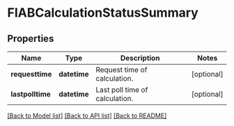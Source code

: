 # FIABCalculationStatusSummary

## Properties
Name | Type | Description | Notes
------------ | ------------- | ------------- | -------------
**requesttime** | **datetime** | Request time of calculation. | [optional] 
**lastpolltime** | **datetime** | Last poll time of calculation. | [optional] 

[[Back to Model list]](../README.md#documentation-for-models) [[Back to API list]](../README.md#documentation-for-api-endpoints) [[Back to README]](../README.md)


